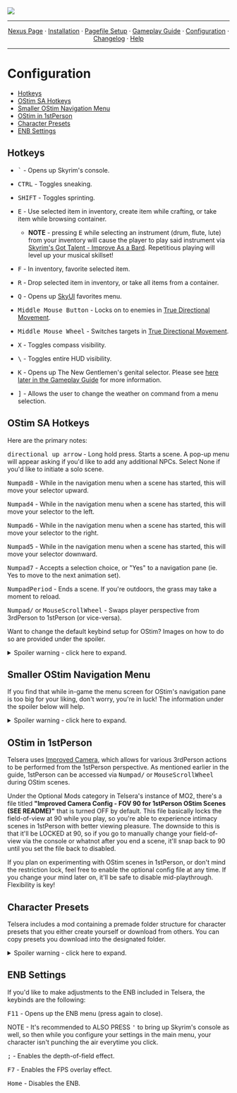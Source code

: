 <img src="https://i.imgur.com/kW90Y5Y.png" target="_blank">

---

<p align="center">
  <a href="https://www.nexusmods.com/skyrimspecialedition/mods/149944">Nexus Page</a> ·
  <a href="README.md">Installation</a> ·
  <a href="PAGEFILE.md">Pagefile Setup</a> ·
  <a href="GAMEPLAY.md">Gameplay Guide</a> ·
  <a href="CONFIGURATION.md">Configuration</a> ·
  <a href="CHANGELOG.md">Changelog</a> ·
  <a href="HELP.md">Help</a>
</p>

---

# Configuration

- [Hotkeys](#Hotkeys)
- [OStim SA Hotkeys](#OStim-SA-Hotkeys)
- [Smaller OStim Navigation Menu](#Smaller-OStim-Navigation-Menu)
- [OStim in 1stPerson](#ostim-in-1stperson)
- [Character Presets](#Character-Presets)
- [ENB Settings](#ENB-Settings)

## Hotkeys

- <kbd>`</kbd> - Opens up Skyrim's console.

- <kbd>CTRL</kbd> - Toggles sneaking.

- <kbd>SHIFT</kbd> - Toggles sprinting.

- <kbd>E</kbd> - Use selected item in inventory, create item while crafting, or take item while browsing container.

  - **NOTE** - pressing <kbd>E</kbd> while selecting an instrument (drum, flute, lute) from your inventory will cause the player to play said instrument via [Skyrim's Got Talent - Improve As a Bard](https://www.nexusmods.com/skyrimspecialedition/mods/50357). Repetitious playing will level up your musical skillset!

- <kbd>F</kbd> - In inventory, favorite selected item.

- <kbd>R</kbd> - Drop selected item in inventory, or take all items from a container.

- <kbd>Q</kbd> - Opens up [SkyUI](https://www.nexusmods.com/skyrimspecialedition/mods/12604) favorites menu.

- <kbd>Middle Mouse Button</kbd> - Locks on to enemies in [True Directional Movement](https://www.nexusmods.com/skyrimspecialedition/mods/51614).

- <kbd>Middle Mouse Wheel</kbd> - Switches targets in [True Directional Movement](https://www.nexusmods.com/skyrimspecialedition/mods/51614).

- <kbd>X</kbd> - Toggles compass visibility.

- <kbd>\\</kbd> - Toggles entire HUD visibility.

- <kbd>K</kbd> - Opens up The New Gentlemen's genital selector. Please see [here later in the Gameplay Guide]() for more information.

- <kbd>]</kbd> - Allows the user to change the weather on command from a menu selection.

## OStim SA Hotkeys

Here are the primary notes:

<kbd>directional up arrow</kbd> - Long hold press. Starts a scene. A pop-up menu will appear asking if you'd like to add any additional NPCs. Select None if you'd like to initiate a solo scene.

<kbd>Numpad8</kbd> - While in the navigation menu when a scene has started, this will move your selector upward.

<kbd>Numpad4</kbd> - While in the navigation menu when a scene has started, this will move your selector to the left.

<kbd>Numpad6</kbd> - While in the navigation menu when a scene has started, this will move your selector to the right.

<kbd>Numpad5</kbd> - While in the navigation menu when a scene has started, this will move your selector downward.

<kbd>Numpad7</kbd> - Accepts a selection choice, or "Yes" to a navigation pane (ie. Yes to move to the next animation set).

<kbd>NumpadPeriod</kbd> - Ends a scene. If you're outdoors, the grass may take a moment to reload.

<kbd>Numpad/</kbd> or <kbd>MouseScrollWheel</kbd> - Swaps player perspective from 3rdPerson to 1stPerson (or vice-versa).

Want to change the default keybind setup for OStim? Images on how to do so are provided under the spoiler.

<details>
  <summary>Spoiler warning - click here to expand.</summary>

To navigation to the control setup of OStim SA, head to the Mod Configuration tab on the pause menu.

![telsera-ostim-menu-navi](https://i.imgur.com/CyERQE1.png)

Once you find the entry titled OStim Standalone, click the Controls tab on the left. Here you'll find all the keybinds for Telsera's setup.

![telsera-ostim-menu-mcm](https://i.imgur.com/tL9fvkR.png)

The keybinds in the images above are different than OStim SA's default setup, just a heads up. I changed mine, and I realize everyone has their preference when it comes to keybinds, so feel free to change them to whatever is easiest for you. 

</details>

## Smaller OStim Navigation Menu

If you find that while in-game the menu screen for OStim's navigation pane is too big for your liking, don't worry, you're in luck! The information under the spoiler below will help.

<details>
  <summary>Spoiler warning - click here to expand.</summary>

Navigate to the mod titled Smaller Scene Menu For OStim Standalone (SEE README) under the Optional Mods section of the list. 

![telsera-smaller-ostim-menu](https://i.imgur.com/XTUqhGZ.png)

You can select that mod entry, right-click it, and then select "Open in Explorer" to see the directory. Find the file titled ui_settings.json, right-click it, and select COPY.

![telsera-smaller-ostim-menu-copy](https://i.imgur.com/ehhznIP.png)

Now we're going to navigate to the paste location. Head to the following: C:\Users\YourName\Documents\My Games\Skyrim Special Edition\OStim\X. You will find a similar file titled the same thing: ui_settings.json. We're going to PASTE the new .json and REPLACE the one in the OStim folder. 

![telsera-smaller-ostim-menu-paste](https://i.imgur.com/b4T2ln4.png)

... and you're done! Next time you go in-game, the menu will be slightly smaller to accomendate viewing better.

</details>

## OStim in 1stPerson

Telsera uses [Improved Camera](https://www.nexusmods.com/skyrimspecialedition/mods/93962), which allows for various 3rdPerson actions to be performed from the 1stPerson perspective. As mentioned earlier in the guide, 1stPerson can be accessed via <kbd>Numpad/</kbd> or <kbd>MouseScrollWheel</kbd> during OStim scenes. 

Under the Optional Mods category in Telsera's instance of MO2, there's a file titled **"Improved Camera Config - FOV 90 for 1stPerson OStim Scenes (SEE README)"** that is turned OFF by default. This file basically locks the field-of-view at 90 while you play, so you're able to experience intimacy scenes in 1stPerson with better viewing pleasure. The downside to this is that it'll be LOCKED at 90, so if you go to manually change your field-of-view via the console or whatnot after you end a scene, it'll snap back to 90 until you set the file back to disabled.

If you plan on experimenting with OStim scenes in 1stPerson, or don't mind the restriction lock, feel free to enable the optional config file at any time. If you change your mind later on, it'll be safe to disable mid-playthrough. Flexibility is key!

## Character Presets

Telsera includes a mod containing a premade folder structure for character presets that you either create yourself or download from others. You can copy presets you download into the designated folder. 

<details>
  <summary>Spoiler warning - click here to expand.</summary>

The presets mod is here:

![telsera-character-presets](https://i.imgur.com/p6M8AOG.png)

You can select this mod, right-click it, and then select "Open in Explorer" to see the presets directory, which will be at this location:

Example: Telsera\mods\[NoDelete] User-Made Racemenu Presets (SEE README)\SKSE\Plugins\CharGen\Presets\X

![telsera-character-presets-folder](https://i.imgur.com/x1n5llZ.png)

When you make your presets in Racemenu they will be located in the Overwrite folder after you exit the game. 

![telsera-character-overwrite-folder](https://i.imgur.com/wSJ4MIQ.png)

You can select Overwrite, right-click it, and then select "Open in Explorer" to see the presets directory (same location as above in the SKSE folder). Find the file(s) titled insertpresetnamehere.jslot, copy or cut the file, and paste into the [NoDelete] User-Made Racemenu Presets (SEE README)\SKSE\Plugins\CharGen\Presets\X folder. You have now saved your preset, and it will be safe from auto-deletion next time you update the list. The [NoDelete] portion tells Wabbajack to ignore said folder.

</details>

## ENB Settings

If you'd like to make adjustments to the ENB included in Telsera, the keybinds are the following:

<kbd>F11</kbd> - Opens up the ENB menu (press again to close). 
 
NOTE - It's recommended to ALSO PRESS  <kbd>'</kbd> to bring up Skyrim's console as well, so then while you configure your settings in the main menu, your character isn't punching the air everytime you click.

<kbd>;</kbd> - Enables the depth-of-field effect. 

<kbd>F7</kbd> - Enables the FPS overlay effect. 

<kbd>Home</kbd> - Disables the ENB. 
